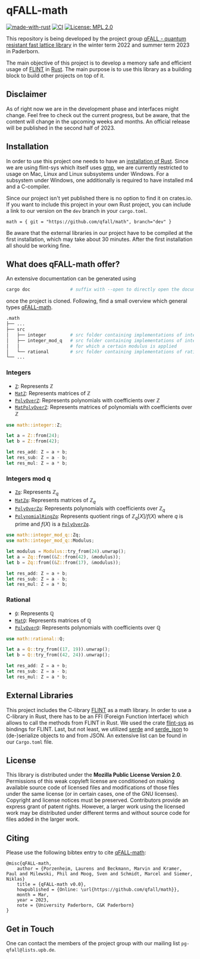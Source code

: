 # qFALL-math
[![made-with-rust](https://img.shields.io/badge/Made%20with-Rust-1f425f.svg)](https://www.rust-lang.org/)
[![CI](https://github.com/qfall/math/actions/workflows/pull_request.yml/badge.svg?branch=dev)](https://github.com/qfall/math/actions/workflows/pull_request.yml)
[![License: MPL 2.0](https://img.shields.io/badge/License-MPL_2.0-brightgreen.svg)](https://opensource.org/licenses/MPL-2.0)
<TODO Badge for Documentation>
<TODO Badge for Code Coverage>
<TODO Badge for Website>

This repository is being developed by the project group [qFALL - quantum resistant fast lattice library](https://cs.uni-paderborn.de/cuk/lehre/veranstaltungen/ws-2022-23/project-group-qfall) in the winter term 2022 and summer term 2023 in Paderborn.

The main objective of this project is to develop a memory safe and efficient usage of
[FLINT](https://flintlib.org/) in [Rust](https://www.rust-lang.org/). The main purpose
is to use this library as a building block to build other projects on top of it.

## Disclaimer
As of right now we are in the development phase and interfaces might change.
Feel free to check out the current progress, but be aware, that the content will
change in the upcoming weeks and months. An official release will be published in the second half of 2023.

## Installation
In order to use this project one needs to have an [installation of Rust](https://www.rust-lang.org/tools/install). Since we are using flint-sys
which itself uses [gmp](https://gmplib.org/manual/), we are currently restricted to usage on Mac, Linux and Linux subsystems under Windows. For a subsystem under Windows, one additionally is required to have installed m4 and a C-compiler.

Since our project isn't yet published there is no option to find it on crates.io.
If you want to include this project in your own Rust project, you can 
include a link to our version on the `dev` branch in your `cargo.toml`. 

```text
math = { git = "https://github.com/qfall/math", branch="dev" }
```

Be aware that the external libraries in our project have to be compiled at the first installation,
which may take about 30 minutes. After the first installation all should be working fine.


## What does qFALL-math offer?

An extensive documentation can be generated using

```bash
cargo doc               # suffix with --open to directly open the documentation
```
once the project is cloned. Following, find a small overview which general types [qFALL-math](https://github.com/qfall/math).

```bash
.math
├── ...
├── src                 
│   ├── integer         # src folder containing implementations of integers
│   ├── integer_mod_q   # src folder containing implementations of integers
│   │                   # for which a certain modulus is applied 
│   └── rational        # src folder containing implementations of rationals
└── ...
```

### Integers

- [`Z`](https://github.com/qfall/math/blob/dev/src/integer/z.rs): Represents $\mathbb Z$
- [`MatZ`](https://github.com/qfall/math/blob/dev/src/integer/mat_z.rs): Represents matrices of $\mathbb Z$
- [`PolyOverZ`]((https://github.com/qfall/math/blob/dev/src/integer/poly_over_z.rs)): Represents polynomials with coefficients over $\mathbb Z$
- [`MatPolyOverZ`]((https://github.com/qfall/math/blob/dev/src/integer/mat_poly_over_z.rs)): Represents matrices of polynomials with coefficients over $\mathbb Z$


```rust
use math::integer::Z;

let a = Z::from(24);
let b = Z::from(42);

let res_add: Z = a + b;
let res_sub: Z = a - b;
let res_mul: Z = a * b;
```

### Integers mod q

- [`Zq`]((https://github.com/qfall/math/blob/dev/src/integer_mod_q/zq.rs)): Represents $\mathbb Z_q$
- [`MatZq`]((https://github.com/qfall/math/blob/dev/src/integer_mod_q/mat_zq.rs)): Represents matrices of $\mathbb Z_q$
- [`PolyOverZq`]((https://github.com/qfall/math/blob/dev/src/integer_mod_q/poly_over_zq.rs)): Represents polynomials with coefficients over $\mathbb Z_q$
- [`PolynomialRingZq`]((https://github.com/qfall/math/blob/dev/src/integer_mod_q/polynomial_ring_zq.rs)): Represents quotient rings of $\mathbb Z_q[X]/f(X)$ where $q$ is prime and $f(X)$ is a [`PolyOverZq`]((https://github.com/qfall/math/blob/dev/src/integer_mod_q/poly_over_zq.rs)).

```rust
use math::integer_mod_q::Zq;
use math::integer_mod_q::Modulus;

let modulus = Modulus::try_from(24).unwrap();
let a = Zq::from((&Z::from(42), &modulus));
let b = Zq::from((&Z::from(17), &modulus));

let res_add: Z = a + b;
let res_sub: Z = a - b;
let res_mul: Z = a * b;
```

### Rational

- [`Q`]((https://github.com/qfall/math/blob/dev/src/rational/q.rs)): Represents $\mathbb Q$
- [`MatQ`]((https://github.com/qfall/math/blob/dev/src/rational/mat.rs)): Represents matrices of $\mathbb Q$
- [`PolyOverQ`]((https://github.com/qfall/math/blob/dev/src/rational/poly_over_q.rs)): Represents polynomials with coefficients over $\mathbb Q$

```rust
use math::rational::Q;

let a = Q::try_from((17, 19)).unwrap();
let b = Q::try_from((42, 24)).unwrap();

let res_add: Z = a + b;
let res_sub: Z = a - b;
let res_mul: Z = a * b;
```

## External Libraries
This project includes the C-library [FLINT](https://flintlib.org/) as a math library. In order to use a C-library in Rust, there has to be an FFI (Foreign Function Interface) which allows to call the methods from FLINT in Rust. We used the crate [flint-sys](https://github.com/alex-ozdemir/flint-rs/tree/master/flint-sys) as bindings for FLINT.
Last, but not least, we utilized [serde](https://crates.io/crates/serde) and [serde_json](https://crates.io/crates/serde_json) to (de-)serialize objects to and from JSON. An extensive list can be found in our `Cargo.toml` file.

## License
This library is distributed under the **Mozilla Public License Version 2.0**.
Permissions of this weak copyleft license are conditioned on making available source code of licensed files and modifications of those files under the same license (or in certain cases, one of the GNU licenses). Copyright and license notices must be preserved. Contributors provide an express grant of patent rights. However, a larger work using the licensed work may be distributed under different terms and without source code for files added in the larger work.

## Citing

Please use the following bibtex entry to cite [qFALL-math](https://github.com/qfall/math):

```text
@misc{qFALL-math,
    author = {Porzenheim, Laurens and Beckmann, Marvin and Kramer, Paul and Milewski, Phil and Moog, Sven and Schmidt, Marcel and Siemer, Niklas}
    title = {qFALL-math v0.0},
    howpublished = {Online: \url{https://github.com/qfall/math}},
    month = Mar,
    year = 2023,
    note = {University Paderborn, C&K Paderborn}
}
```

## Get in Touch
One can contact the members of the project group with our mailing list `pg-qfall@lists.upb.de`.